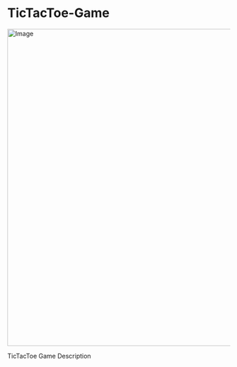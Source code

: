 # TicTacToe-Game

<img width="586" height="716" alt="Image" src="https://github.com/user-attachments/assets/37e6d4bd-553d-419d-b8ba-4315f9edfc97" />

TicTacToe Game Description
